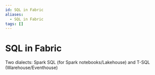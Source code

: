 ```yaml
---
id: SQL in Fabric
aliases:
  - SQL in Fabric
tags: []
---
```


# SQL in Fabric

Two dialects: Spark SQL (for Spark notebooks/Lakehouse) and T-SQL (Warehouse/Eventhouse)
